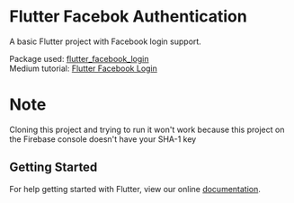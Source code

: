 # Flutter Facebok Authentication

A basic Flutter project with Facebook login support. 

Package used: [flutter_facebook_login](https://github.com/roughike/flutter_facebook_login/)
<br>Medium tutorial: [Flutter Facebook Login](https://medium.com/@rohantaneja/flutter-facebook-login-77fcd187242)

# Note
Cloning this project and trying to run it won't work because this project on the Firebase console doesn't have your SHA-1 key

## Getting Started

For help getting started with Flutter, view our online
[documentation](https://flutter.io/).
